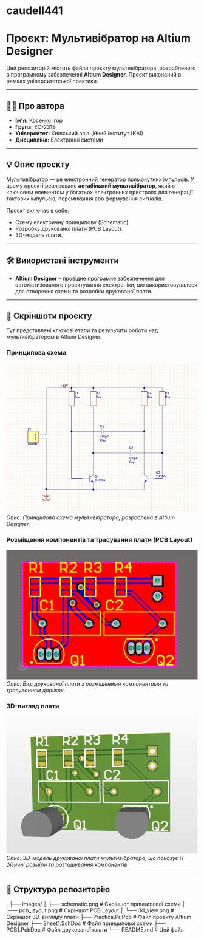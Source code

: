 # caudell441
# Проєкт: Мультивібратор на Altium Designer

Цей репозиторій містить файли проєкту мультивібратора, розробленого в програмному забезпеченні **Altium Designer**. Проєкт виконаний в рамках університетської практики.

---

## 👨‍💻 Про автора

* **Ім'я:** Косенко Ігор
* **Група:** ЕС-231Б
* **Університет:** Київський авіаційний інститут (КАІ)
* **Дисципліна:** Електронні системи

---

## 💡 Опис проєкту

Мультивібратор — це електронний генератор прямокутних імпульсів. У цьому проєкті реалізовано **астабільний мультивібратор**, який є ключовим елементом у багатьох електронних пристроях для генерації тактових імпульсів, перемикання або формування сигналів.

Проєкт включає в себе:
* Схему електричну принципову (Schematic).
* Розробку друкованої плати (PCB Layout).
* 3D-модель плати.

---

## 🛠️ Використані інструменти

* **Altium Designer** – провідне програмне забезпечення для автоматизованого проєктування електроніки, що використовувалося для створення схеми та розробки друкованої плати.

---

## 📸 Скріншоти проєкту

Тут представлені ключові етапи та результати роботи над мультивібратором в Altium Designer.

### Принципова схема

![Скріншот принципової схеми мультивібратора](images/schematic.png)
*Опис: Принципова схема мультивібратора, розроблена в Altium Designer.*

### Розміщення компонентів та трасування плати (PCB Layout)

![Скріншот трасування друкованої плати](images/pcb_layout.png)
*Опис: Вид друкованої плати з розміщеними компонентами та трасуванням доріжок.*

### 3D-вигляд плати

![Скріншот 3D-вигляду друкованої плати](images/3d_view.png)
*Опис: 3D-модель друкованої плати мультивібратора, що показує її фізичні розміри та розташування компонентів.*

---

## 📂 Структура репозиторію
.
├── images/
│   ├── schematic.png         # Скріншот принципової схеми
│   ├── pcb_layout.png        # Скріншот PCB Layout
│   └── 3d_view.png           # Скріншот 3D-вигляду плати
├── Practica.PrjPcb           # Файл проєкту Altium Designer
├── Sheet1.SchDoc             # Файл принципової схеми
├── PCB1.PcbDoc               # Файл друкованої плати
└── README.md                 # Цей файл
